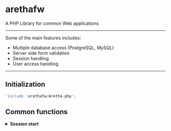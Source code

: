 # arethafw
A PHP Library for common Web applications


- - - -

Some of the main features includes:


* Multiple database access (PostgreSQL, MySQL)
* Server side form validation
* Session handling
* User access handling

- - - -

## Initialization

```php
'include 'arethafw/Aretha.php';
```

## Common functions

<details>
  <summary><strong>Session start</strong></summary>
  <p>
  <code>
  Aretha::sessionStart();
  </code>
  </p>
</details>
